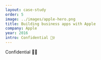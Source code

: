 ```yaml
---
layout: case-study
order: 5
image: ../images/apple-hero.png
title: Building business apps with Apple
company: Apple
year: 2016
intro: Confidential 🙅‍♀️
---
```


Confidential 🙅‍♀️